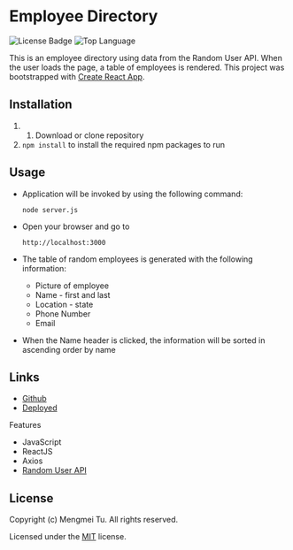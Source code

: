 # Employee Directory

![License Badge](https://img.shields.io/github/license/mmeii/employee-directory) ![Top Language](https://img.shields.io/github/languages/top/mmeii/employee-directory)

This is an employee directory using data from the Random User API. When the user loads the page, a table of employees is rendered. This project was bootstrapped with [Create React App](https://github.com/facebook/create-react-app).  

## Installation

1. 1. Download or clone repository
2. `npm install` to install the required npm packages to run

## Usage

* Application will be invoked by using the following command:

  `node server.js`

* Open your browser and go to
  
  `http://localhost:3000`

* The table of random employees is generated with the following information:
  * Picture of employee
  * Name - first and last
  * Location - state
  * Phone Number
  * Email

* When the Name header is clicked, the information will be sorted in ascending order by name

## Links

* [Github](https://github.com/mmeii/employee-directory)
* [Deployed](http://iammei.com/employee-directory/)

Features

* JavaScript
* ReactJS
* Axios
* [Random User API](https://randomuser.me/)

## License

  Copyright (c) Mengmei Tu. All rights reserved.
  
  Licensed under the [MIT](LICENSE) license.
